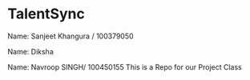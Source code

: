 # TalentSync

Name: Sanjeet Khangura / 100379050

Name: Diksha

Name: Navroop SINGH/ 100450155
This is a Repo for our Project Class